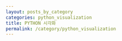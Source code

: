 ```yaml
---
layout: posts_by_category
categories: python_visualization
title: PYTHON 시각화
permalink: /category/python_visualization
---
```

